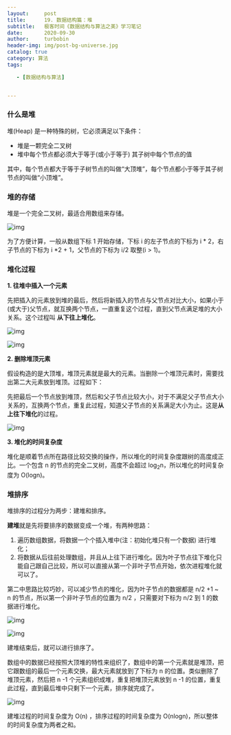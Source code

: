 ```yaml
---
layout:     post
title:      19. 数据结构篇：堆
subtitle:   极客时间《数据结构与算法之美》学习笔记
date:       2020-09-30
author:     turbobin
header-img: img/post-bg-universe.jpg
catalog: true
category: 算法
tags:

   - [数据结构与算法]


---
```


### 什么是堆

堆(Heap) 是一种特殊的树，它必须满足以下条件：

- 堆是一颗完全二叉树
- 堆中每个节点都必须大于等于(或小于等于) 其子树中每个节点的值

其中，每个节点都大于等于子树节点的叫做“大顶堆”，每个节点都小于等于其子树节点的叫做“小顶堆”。

### 堆的存储

堆是一个完全二叉树，最适合用数组来存储。

![img](https://static001.geekbang.org/resource/image/4d/1e/4d349f57947df6590a2dd1364c3b0b1e.jpg)

为了方便计算，一般从数组下标 1 开始存储，下标 i 的左子节点的下标为 i * 2，右子节点的下标为 i *2 + 1，父节点的下标为 i/2 取整(i > 1)。

### 堆化过程

**1. 往堆中插入一个元素**

先把插入的元素放到堆的最后，然后将新插入的节点与父节点对比大小，如果小于(或大于)父节点，就互换两个节点，一直重复这个过程，直到父节点满足堆的大小关系。这个过程叫 **从下往上堆化**。

![img](https://static001.geekbang.org/resource/image/e5/22/e578654f930002a140ebcf72b11eb722.jpg)

![img](https://static001.geekbang.org/resource/image/e3/0e/e3744661e038e4ae570316bc862b2c0e.jpg)

**2. 删除堆顶元素**

假设构造的是大顶堆，堆顶元素就是最大的元素。当删除一个堆顶元素时，需要找出第二大元素放到堆顶。过程如下：

先把最后一个节点放到堆顶，然后和父子节点比较大小，对于不满足父子节点大小关系的，互换两个节点，重复此过程，知道父子节点的关系满足大小为止。这是**从上往下堆化**的过程。

![img](https://static001.geekbang.org/resource/image/11/60/110d6f442e718f86d2a1d16095513260.jpg)

**3. 堆化的时间复杂度**

堆化是顺着节点所在路径比较交换的操作，所以堆化的时间复杂度跟树的高度成正比。一个包含 n 的节点的完全二叉树，高度不会超过 log<sub>2</sub>n，所以堆化的时间复杂度为 O(logn)。

### 堆排序

堆排序的过程分为两步：建堆和排序。

**建堆**就是先将要排序的数据变成一个堆，有两种思路：

1. 遍历数组数据，将数据一个个插入堆中(注：初始化堆只有一个数据) 进行堆化；
2. 将数据从后往前处理数组，并且从上往下进行堆化。因为叶子节点往下堆化只能自己跟自己比较，所以可以直接从第一个非叶子节点开始，依次进程堆化就可以了。

第二中思路比较巧妙，可以减少节点的堆化，因为叶子节点的数据都是 n/2 +1 ~  n 的节点，所以第一个非叶子节点的位置为 n/2 ，只需要对下标为 n/2 到 1 的数据进行堆化。

![img](https://static001.geekbang.org/resource/image/50/1e/50c1e6bc6fe68378d0a66bdccfff441e.jpg)

![img](https://static001.geekbang.org/resource/image/aa/9d/aabb8d15b1b92d5e040895589c60419d.jpg)

建堆结束后，就可以进行排序了。

数组中的数据已经按照大顶堆的特性来组织了，数组中的第一个元素就是堆顶，把它跟数组的最后一个元素交换，最大元素就放到了下标为 n 的位置。类似删除了堆顶元素，然后把 n -1 个元素组织成堆，重复把堆顶元素放到 n -1 的位置，重复此过程，直到最后堆中只剩下一个元素，排序就完成了。

![img](https://static001.geekbang.org/resource/image/23/d1/23958f889ca48dbb8373f521708408d1.jpg)

建堆过程的时间复杂度为 O(n) ，排序过程的时间复杂度为 O(nlogn)，所以整体的时间复杂度为两者之和。